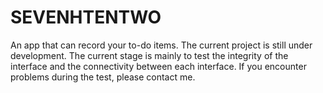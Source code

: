 # SEVENHTENTWO
An app that can record your to-do items. The current project is still under development. The current stage is mainly to test the integrity of the interface and the connectivity between each interface. If you encounter problems during the test, please contact me.
